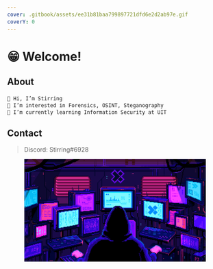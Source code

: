 ```yaml
---
cover: .gitbook/assets/ee31b81baa799897721dfd6e2d2ab97e.gif
coverY: 0
---
```


# 😁 Welcome!

## About

```
👋 Hi, I’m Stirring
👀 I’m interested in Forensics, OSINT, Steganography
🌱 I’m currently learning Information Security at UIT
```

## Contact

> Discord: Stirring#6928

<figure><img src=".gitbook/assets/f1eda4768df8d8135c779772f2833e88 (1).gif" alt=""><figcaption></figcaption></figure>
